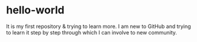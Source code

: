 # hello-world
It is my first repository &amp; trying to learn more.
I am new to GitHub and trying to learn it step by step through which I can involve to new community.
